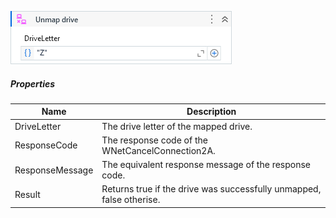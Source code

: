 

![](../img/activities/UnmapDrive.png)

##### Properties

|Name           |Description                                                         |
|---------------|--------------------------------------------------------------------|
|DriveLetter    |The drive letter of the mapped drive.                               |
|ResponseCode   |The response code of the WNetCancelConnection2A.                    |
|ResponseMessage|The equivalent response message of the response code.               |
|Result         |Returns true if the drive was successfully unmapped, false otherise.|

